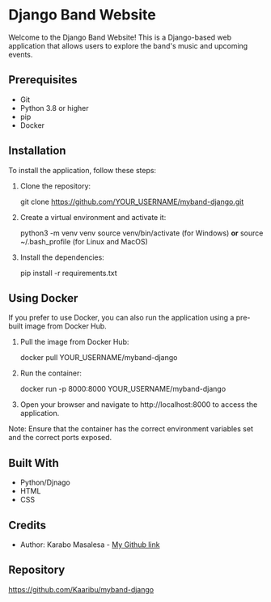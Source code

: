 # Django Band Website

Welcome to the Django Band Website! This is a Django-based web application that allows users to explore the band's music and upcoming events.

## Prerequisites

- Git
- Python 3.8 or higher
- pip
- Docker

## Installation

To install the application, follow these steps:

1. Clone the repository:

    git clone https://github.com/YOUR_USERNAME/myband-django.git

2. Create a virtual environment and activate it:

    python3 -m venv venv
    source venv/bin/activate (for Windows) **or** source ~/.bash_profile (for Linux and MacOS)

3. Install the dependencies:

    pip install -r requirements.txt

## Using Docker

If you prefer to use Docker, you can also run the application using a pre-built image from Docker Hub.

1. Pull the image from Docker Hub:

    docker pull YOUR_USERNAME/myband-django

2. Run the container:

    docker run -p 8000:8000 YOUR_USERNAME/myband-django

3. Open your browser and navigate to http://localhost:8000 to access the application.

Note: Ensure that the container has the correct environment variables set and the correct ports exposed.

## Built With
- Python/Djnago 
- HTML 
- CSS

## Credits

- Author: Karabo Masalesa - [My Github link](https://github.com/Kaaribu)

## Repository

https://github.com/Kaaribu/myband-django


